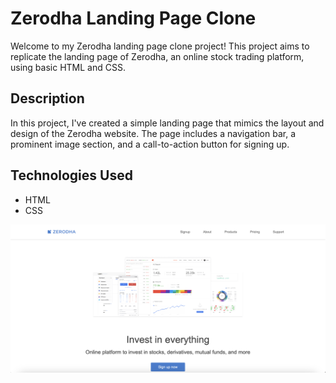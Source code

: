 # Zerodha Landing Page Clone

Welcome to my Zerodha landing page clone project! This project aims to replicate the landing page of Zerodha, an online stock trading platform, using basic HTML and CSS.

## Description

In this project, I've created a simple landing page that mimics the layout and design of the Zerodha website. The page includes a navigation bar, a prominent image section, and a call-to-action button for signing up.

## Technologies Used

- HTML
- CSS

![Demo](Demo.png)




